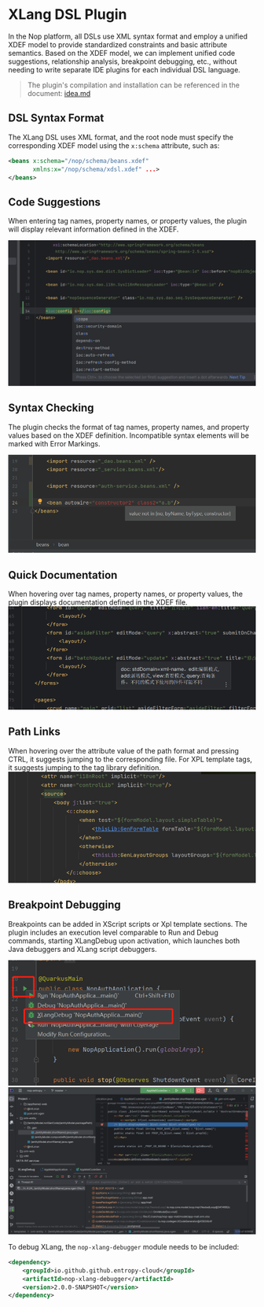 # XLang DSL Plugin

In the Nop platform, all DSLs use XML syntax format and employ a unified XDEF model to provide standardized constraints and basic attribute semantics. Based on the XDEF model, we can implement unified code suggestions, relationship analysis, breakpoint debugging, etc., without needing to write separate IDE plugins for each individual DSL language.

> The plugin's compilation and installation can be referenced in the document: [idea.md](../../dev-guide/ide/idea.md)

## DSL Syntax Format

The XLang DSL uses XML format, and the root node must specify the corresponding XDEF model using the `x:schema` attribute, such as:

```xml
<beans x:schema="/nop/schema/beans.xdef" 
       xmlns:x="/nop/schema/xdsl.xdef" ...>
</beans>
```

## Code Suggestions

When entering tag names, property names, or property values, the plugin will display relevant information defined in the XDEF.

![idea-completion](idea-completion.jpg)

## Syntax Checking

The plugin checks the format of tag names, property names, and property values based on the XDEF definition. Incompatible syntax elements will be marked with Error Markings.

![idea-check](idea-check.jpg)

## Quick Documentation

When hovering over tag names, property names, or property values, the plugin displays documentation defined in the XDEF file.
![idea-quick-doc](idea-quick-doc.jpg)

## Path Links

When hovering over the attribute value of the path format and pressing CTRL, it suggests jumping to the corresponding file. For XPL template tags, it suggests jumping to the tag library definition.
![idea-link](idea-link.png)

## Breakpoint Debugging

Breakpoints can be added in XScript scripts or Xpl template sections. The plugin includes an execution level comparable to Run and Debug commands, starting XLangDebug upon activation, which launches both Java debuggers and XLang script debuggers.

![idea-executor](idea-executor.png)
![xlang-debugger](xlang-debugger.png)

To debug XLang, the `nop-xlang-debugger` module needs to be included:

```xml
<dependency>
    <groupId>io.github.github.entropy-cloud</groupId>
    <artifactId>nop-xlang-debugger</artifactId>
    <version>2.0.0-SNAPSHOT</version>
</dependency>
```